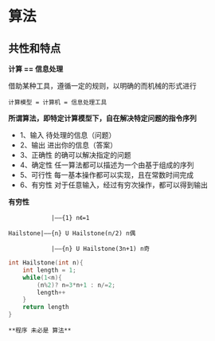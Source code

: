 # 算法

## 共性和特点
**计算 == 信息处理**

借助某种工具，遵循一定的规则，以明确的而机械的形式进行
    
    计算模型 = 计算机 = 信息处理工具

**所谓算法，即特定计算模型下，自在解决特定问题的指令序列**

* 1、输入 待处理的信息（问题）
* 2、输出 进出你的信息（答案）
* 3、正确性 的确可以解决指定的问题
* 4、确定性 任一算法都可以描述为一个由基于组成的序列
* 5、可行性 每一基本操作都可以实现，且在常数时间完成
* 6、有穷性 对于任意输入，经过有穷次操作，都可以得到输出

**有穷性**

                |——{1} n《=1 

    Hailstone|——{n} U Hailstone(n/2) n偶

                |——{n} U Hailstone(3n+1) n奇
```C++
int Hailstone(int n){
    int length = 1;
    while(1<n){
        (n%2)? n=3*n+1 : n/=2;
        length++
    }
    return length
}
```
    **程序 未必是 算法**


                